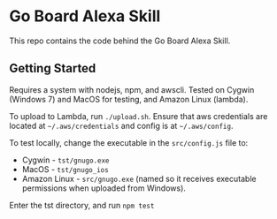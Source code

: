 # Go Board Alexa Skill

This repo contains the code behind the Go Board Alexa Skill.

## Getting Started

Requires a system with nodejs, npm, and awscli. Tested on Cygwin (Windows 7) and MacOS for testing, and Amazon Linux (lambda).

To upload to Lambda, run `./upload.sh`. Ensure that aws credentials are located at `~/.aws/credentials` and config is at `~/.aws/config`.

To test locally, change the executable in the `src/config.js` file to:

- Cygwin - `tst/gnugo.exe`
- MacOS - `tst/gnugo_ios`
- Amazon Linux - `src/gnugo.exe` (named so it receives executable permissions when uploaded from Windows).

Enter the tst directory, and run `npm test`